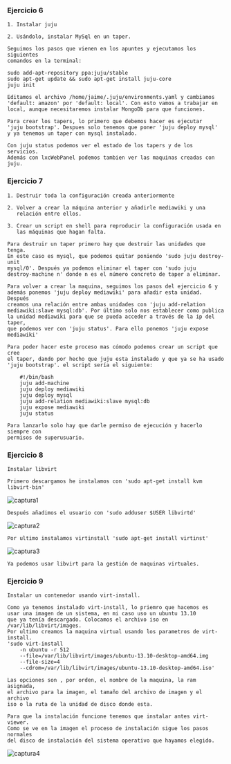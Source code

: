 ### Ejercicio 6

	1. Instalar juju

	2. Usándolo, instalar MySql en un taper.

	Seguimos los pasos que vienen en los apuntes y ejecutamos los siguientes
	comandos en la terminal:

	sudo add-apt-repository ppa:juju/stable
	sudo apt-get update && sudo apt-get install juju-core
	juju init

	Editamos el archivo /home/jaime/.juju/environments.yaml y cambiamos
	'default: amazon' por 'default: local'. Con esto vamos a trabajar en
	local, aunque necesitaremos instalar MongoDb para que funciones.

	Para crear los tapers, lo primero que debemos hacer es ejecutar
	'juju bootstrap'. Despues solo tenemos que poner 'juju deploy mysql'
	y ya tenemos un taper con mysql instalado.

	Con juju status podemos ver el estado de los tapers y de los servicios.
	Además con lxcWebPanel podemos tambien ver las maquinas creadas con juju.



### Ejercicio 7

	1. Destruir toda la configuración creada anteriormente
	
	2. Volver a crear la máquina anterior y añadirle mediawiki y una 
	   relación entre ellos.
	
	3. Crear un script en shell para reproducir la configuración usada en 
	   las máquinas que hagan falta.

	Para destruir un taper primero hay que destruir las unidades que tenga.
	En este caso es mysql, que podemos quitar poniendo 'sudo juju destroy-unit 
	mysql/0'. Después ya podemos eliminar el taper con 'sudo juju 
	destroy-machine n' donde n es el número concreto de taper a eliminar.

	Para volver a crear la maquina, seguimos los pasos del ejercicio 6 y 
	además ponemos 'juju deploy mediawiki' para añadir esta unidad. Después
	creamos una relación entre ambas unidades con 'juju add-relation 
	mediawiki:slave mysql:db'. Por último solo nos establecer como publica
	la unidad mediawiki para que se pueda acceder a través de la ip del taper,
	que podemos ver con 'juju status'. Para ello ponemos 'juju expose mediawiki'

	Para poder hacer este proceso mas cómodo podemos crear un script que cree
	el taper, dando por hecho que juju esta instalado y que ya se ha usado
	'juju bootstrap'. el script sería el siguiente:

		#!/bin/bash
		juju add-machine
	    juju deploy mediawiki
	    juju deploy mysql 
	    juju add-relation mediawiki:slave mysql:db 
	    juju expose mediawiki 
	    juju status

	Para lanzarlo solo hay que darle permiso de ejecución y hacerlo siempre con
	permisos de superusuario. 



### Ejercicio 8

	Instalar libvirt

	Primero descargamos he instalamos con 'sudo apt-get install kvm libvirt-bin'

![captura1](https://dl.dropboxusercontent.com/u/17453375/libvirt.png)

	Después añadimos el usuario con 'sudo adduser $USER libvirtd'

![captura2](https://dl.dropboxusercontent.com/u/17453375/libvirtUser.png)

	Por ultimo instalamos virtinstall 'sudo apt-get install virtinst'

![captura3](https://dl.dropboxusercontent.com/u/17453375/virt.png)

	Ya podemos usar libvirt para la gestión de maquinas virtuales.



### Ejercicio 9

	Instalar un contenedor usando virt-install.

	Como ya tenemos instalado virt-install, lo priemro que hacemos es
	usar una imagen de un sistema, en mi caso uso un ubuntu 13.10 
	que ya tenía descargado. Colocamos el archivo iso en /var/lib/libvirt/images.
	Por ultimo creamos la maquina virtual usando los parametros de virt-install.
	'sudo virt-install 
		-n ubuntu -r 512 
		--file=/var/lib/libvirt/images/ubuntu-13.10-desktop-amd64.img 
		--file-size=4 
		--cdrom=/var/lib/libvirt/images/ubuntu-13.10-desktop-amd64.iso'

	Las opciones son , por orden, el nombre de la maquina, la ram asignada,
	el archivo para la imagen, el tamaño del archivo de imagen y el archivo
	iso o la ruta de la unidad de disco donde esta.

	Para que la instalación funcione tenemos que instalar antes virt-viewer.
	Como se ve en la imagen el proceso de instalación sigue los pasos normales
	del disco de instalación del sistema operativo que hayamos elegido.

![captura4](https://dl.dropboxusercontent.com/u/17453375/virt-install.png)
